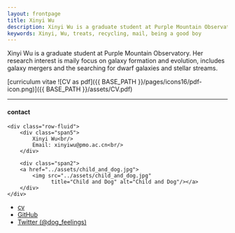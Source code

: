 ```yaml
---
layout: frontpage
title: Xinyi Wu
description: Xinyi Wu is a graduate student at Purple Mountain Observatory(PMO). 
keywords: Xinyi, Wu, treats, recycling, mail, being a good boy
---
```


Xinyi Wu is a graduate student at Purple Mountain Observatory. Her research interest is maily focus on galaxy formation and evolution, includes galaxy mergers and the searching for dwarf galaxies and stellar streams. 

[curriculum vitae ![CV as pdf]({{ BASE_PATH }}/pages/icons16/pdf-icon.png)]({{ BASE_PATH }}/assets/CV.pdf)<br/>


---


<div class="container">
<h4><a name="contact"></a>contact</h4>

    <div class="row-fluid">
        <div class="span5">
            Xinyi Wu<br/>
            Email: xinyiwu@pmo.ac.cn<br/>
        </div>

        <div class="span2">
        <a href="../assets/child_and_dog.jpg">
            <img src="../assets/child_and_dog.jpg"
                  title="Child and Dog" alt="Child and Dog"/></a>
        </div>
    </div>
</div>

<div class="navbar">
  <div class="navbar-inner">
      <ul class="nav">
          <li><a href="{{ BASE_PATH }}/assets/CV.pdf">cv</a></li>
          <li><a href="https://github.com/NeutronStar2001">GitHub</a></li>
          <li><a href="https://twitter.com/dog_feelings">Twitter (@dog_feelings)</a></li>
      </ul>
  </div>
</div>
